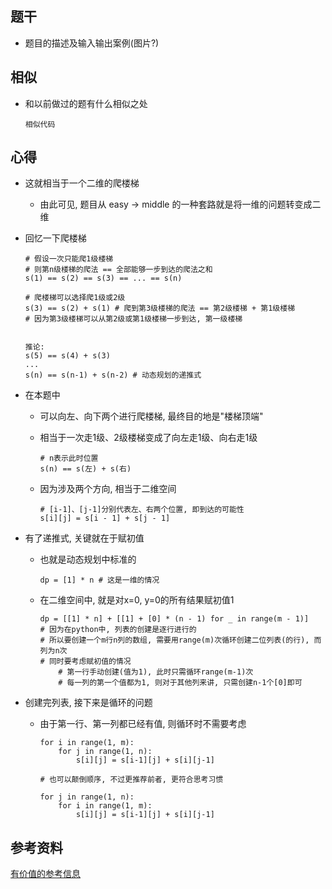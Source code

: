 ## 题干

* 题目的描述及输入输出案例(图片?)



## 相似

* 和以前做过的题有什么相似之处

  ```
  相似代码
  ```

  

## 心得

* 这就相当于一个二维的爬楼梯
  * 由此可见, 题目从 easy -> middle 的一种套路就是将一维的问题转变成二维

* 回忆一下爬楼梯

  ```
  # 假设一次只能爬1级楼梯
  # 则第n级楼梯的爬法 == 全部能够一步到达的爬法之和
  s(1) == s(2) == s(3) == ... == s(n)
  
  # 爬楼梯可以选择爬1级或2级
  s(3) == s(2) + s(1) # 爬到第3级楼梯的爬法 == 第2级楼梯 + 第1级楼梯
  # 因为第3级楼梯可以从第2级或第1级楼梯一步到达, 第一级楼梯
  
  
  推论: 
  s(5) == s(4) + s(3)
  ...
  s(n) == s(n-1) + s(n-2) # 动态规划的递推式
  ```

* 在本题中

  * 可以向左、向下两个进行爬楼梯, 最终目的地是"楼梯顶端"

  * 相当于一次走1级、2级楼梯变成了向左走1级、向右走1级

    ```
    # n表示此时位置
    s(n) == s(左) + s(右)  
    ```

  * 因为涉及两个方向, 相当于二维空间

    ```
    # [i-1]、[j-1]分别代表左、右两个位置, 即到达的可能性
    s[i][j] = s[i - 1] + s[j - 1]
    ```

* 有了递推式, 关键就在于赋初值

  * 也就是动态规划中标准的

    ```
    dp = [1] * n # 这是一维的情况
    ```

  * 在二维空间中, 就是对x=0, y=0的所有结果赋初值1

    ```
    dp = [[1] * n] + [[1] + [0] * (n - 1) for _ in range(m - 1)]
    # 因为在python中, 列表的创建是逐行进行的
    # 所以要创建一个m行n列的数组, 需要用range(m)次循环创建二位列表(的行), 而列为n次
    # 同时要考虑赋初值的情况
    	# 第一行手动创建(值为1), 此时只需循环range(m-1)次
    	# 每一列的第一个值都为1, 则对于其他列来讲, 只需创建n-1个[0]即可
    ```

* 创建完列表, 接下来是循环的问题

  * 由于第一行、第一列都已经有值, 则循环时不需要考虑

    ```
    for i in range(1, m):
    	for j in range(1, n):
    		s[i][j] = s[i-1][j] + s[i][j-1]
    
    # 也可以颠倒顺序, 不过更推荐前者, 更符合思考习惯
    
    for j in range(1, n):
    	for i in range(1, m):
    		s[i][j] = s[i-1][j] + s[i][j-1]
    ```

    

## 参考资料

[有价值的参考信息](https://leetcode-cn.com/)